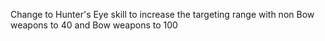 Change to Hunter's Eye skill to increase the targeting range with non Bow weapons to 40 and Bow weapons to 100
